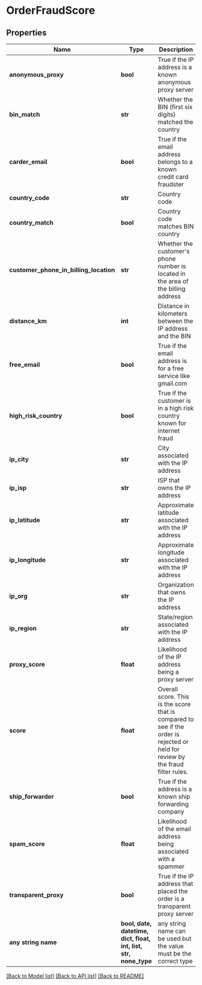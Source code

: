 # OrderFraudScore


## Properties
Name | Type | Description | Notes
------------ | ------------- | ------------- | -------------
**anonymous_proxy** | **bool** | True if the IP address is a known anonymous proxy server | [optional] 
**bin_match** | **str** | Whether the BIN (first six digits) matched the country | [optional] 
**carder_email** | **bool** | True if the email address belongs to a known credit card fraudster | [optional] 
**country_code** | **str** | Country code | [optional] 
**country_match** | **bool** | Country code matches BIN country | [optional] 
**customer_phone_in_billing_location** | **str** | Whether the customer&#39;s phone number is located in the area of the billing address | [optional] 
**distance_km** | **int** | Distance in kilometers between the IP address and the BIN | [optional] 
**free_email** | **bool** | True if the email address is for a free service like gmail.com | [optional] 
**high_risk_country** | **bool** | True if the customer is in a high risk country known for internet fraud | [optional] 
**ip_city** | **str** | City associated with the IP address | [optional] 
**ip_isp** | **str** | ISP that owns the IP address | [optional] 
**ip_latitude** | **str** | Approximate latitude associated with the IP address | [optional] 
**ip_longitude** | **str** | Approximate longitude associated with the IP address | [optional] 
**ip_org** | **str** | Organization that owns the IP address | [optional] 
**ip_region** | **str** | State/region associated with the IP address | [optional] 
**proxy_score** | **float** | Likelihood of the IP address being a proxy server | [optional] 
**score** | **float** | Overall score.  This is the score that is compared to see if the order is rejected or held for review by the fraud filter rules. | [optional] 
**ship_forwarder** | **bool** | True if the address is a known ship forwarding company | [optional] 
**spam_score** | **float** | Likelihood of the email address being associated with a spammer | [optional] 
**transparent_proxy** | **bool** | True if the IP address that placed the order is a transparent proxy server | [optional] 
**any string name** | **bool, date, datetime, dict, float, int, list, str, none_type** | any string name can be used but the value must be the correct type | [optional]

[[Back to Model list]](../README.md#documentation-for-models) [[Back to API list]](../README.md#documentation-for-api-endpoints) [[Back to README]](../README.md)


